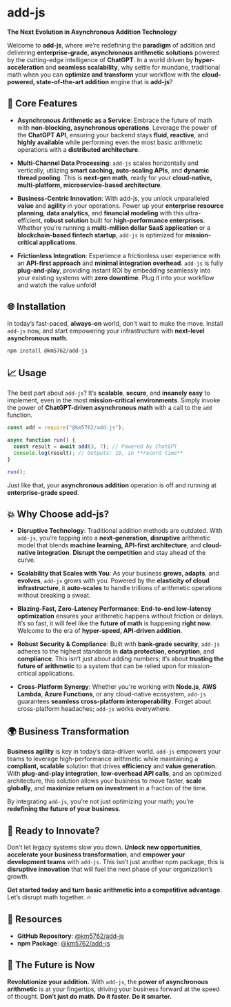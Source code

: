 # add-js

**The Next Evolution in Asynchronous Addition Technology**

Welcome to **add-js**, where we’re redefining the **paradigm** of addition and delivering **enterprise-grade, asynchronous arithmetic solutions** powered by the cutting-edge intelligence of **ChatGPT**. In a world driven by **hyper-acceleration** and **seamless scalability**, why settle for mundane, traditional math when you can **optimize and transform** your workflow with the **cloud-powered, state-of-the-art addition** engine that is **add-js**?

## 🚀 Core Features

- **Asynchronous Arithmetic as a Service**: Embrace the future of math with **non-blocking, asynchronous operations**. Leverage the power of the **ChatGPT API**, ensuring your backend stays **fluid, reactive**, and **highly available** while performing even the most basic arithmetic operations with a **distributed architecture**.

- **Multi-Channel Data Processing**: `add-js` scales horizontally and vertically, utilizing **smart caching, auto-scaling APIs**, and **dynamic thread pooling**. This is **next-gen math**, ready for your **cloud-native, multi-platform, microservice-based architecture**.

- **Business-Centric Innovation**: With add-js, you unlock unparalleled **value** and **agility** in your operations. Power up your **enterprise resource planning**, **data analytics**, and **financial modeling** with this ultra-efficient, **robust solution** built for **high-performance enterprises**. Whether you're running a **multi-million dollar SaaS application** or a **blockchain-based fintech startup**, `add-js` is optimized for **mission-critical applications**.

- **Frictionless Integration**: Experience a frictionless user experience with an **API-first approach** and **minimal integration overhead**. `add-js` is fully **plug-and-play**, providing instant ROI by embedding seamlessly into your existing systems with **zero downtime**. Plug it into your workflow and watch the value unfold!

## 🌐 Installation

In today’s fast-paced, **always-on** world, don’t wait to make the move. Install `add-js` now, and start empowering your infrastructure with **next-level asynchronous math**.

```bash
npm install @km5762/add-js
```

## 📈 Usage

The best part about `add-js`? It’s **scalable**, **secure**, and **insanely easy** to implement, even in the most **mission-critical environments**. Simply invoke the power of **ChatGPT-driven asynchronous math** with a call to the `add` function.

```javascript
const add = require("@km5762/add-js");

async function run() {
  const result = await add(3, 7); // Powered by ChatGPT
  console.log(result); // Outputs: 10, in **record time**
}

run();
```

Just like that, your **asynchronous addition** operation is off and running at **enterprise-grade speed**.

## 💥 Why Choose add-js?

- **Disruptive Technology**: Traditional addition methods are outdated. With `add-js`, you’re tapping into a **next-generation, disruptive** arithmetic model that blends **machine learning, API-first architecture**, and **cloud-native integration**. **Disrupt the competition** and stay ahead of the curve.

- **Scalability that Scales with You**: As your business **grows, adapts**, and **evolves**, `add-js` grows with you. Powered by the **elasticity of cloud infrastructure**, it **auto-scales** to handle trillions of arithmetic operations without breaking a sweat.

- **Blazing-Fast, Zero-Latency Performance**: **End-to-end low-latency optimization** ensures your arithmetic happens without friction or delays. It’s so fast, it will feel like the **future of math** is happening **right now**. Welcome to the era of **hyper-speed, API-driven addition**.

- **Robust Security & Compliance**: Built with **bank-grade security**, `add-js` adheres to the highest standards in **data protection, encryption**, and **compliance**. This isn’t just about adding numbers; it’s about **trusting the future of arithmetic** to a system that can be relied upon for mission-critical applications.

- **Cross-Platform Synergy**: Whether you're working with **Node.js**, **AWS Lambda**, **Azure Functions**, or any cloud-native ecosystem, `add-js` guarantees **seamless cross-platform interoperability**. Forget about cross-platform headaches; `add-js` works everywhere.

## 🌍 Business Transformation

**Business agility** is key in today’s data-driven world. `add-js` empowers your teams to leverage high-performance arithmetic while maintaining a **compliant, scalable** solution that drives **efficiency** and **value generation**. With **plug-and-play integration**, **low-overhead API calls**, and an optimized architecture, this solution allows your business to move faster, **scale globally**, and **maximize return on investment** in a fraction of the time.

By integrating `add-js`, you’re not just optimizing your math; you’re **redefining the future of your business**.

## 💼 Ready to Innovate?

Don’t let legacy systems slow you down. **Unlock new opportunities**, **accelerate your business transformation**, and **empower your development teams** with `add-js`. This isn’t just another npm package; this is **disruptive innovation** that will fuel the next phase of your organization’s growth.

**Get started today and turn basic arithmetic into a competitive advantage**. Let’s disrupt math together. 🔥

## 🔗 Resources

- **GitHub Repository**: [@km5762/add-js](https://github.com/km5762/add-js)
- **npm Package**: [@km5762/add-js](https://www.npmjs.com/package/@km5762/add-js)

## 🚀 The Future is Now

**Revolutionize your addition.** With `add-js`, the **power of asynchronous arithmetic** is at your fingertips, driving your business forward at the speed of thought. **Don’t just do math. Do it faster. Do it smarter.**
